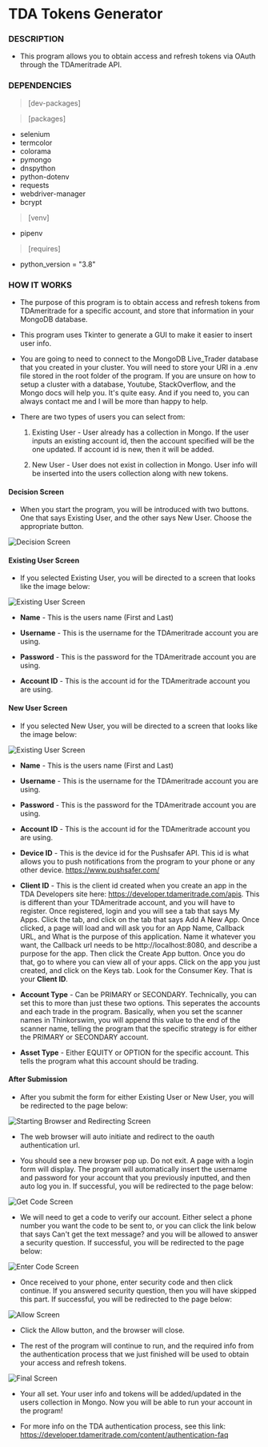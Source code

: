 # TDA Tokens Generator

### DESCRIPTION

- This program allows you to obtain access and refresh tokens via OAuth through the TDAmeritrade API.

### DEPENDENCIES

> [dev-packages]

> [packages]

- selenium
- termcolor
- colorama
- pymongo
- dnspython
- python-dotenv
- requests
- webdriver-manager
- bcrypt

> [venv]

- pipenv

> [requires]

- python_version = "3.8"

### HOW IT WORKS

- The purpose of this program is to obtain access and refresh tokens from TDAmeritrade for a specific account, and store that information in your MongoDB database.

- This program uses Tkinter to generate a GUI to make it easier to insert user info.

- You are going to need to connect to the MongoDB Live_Trader database that you created in your cluster. You will need to store your URI in a .env file stored in the root folder of the program. If you are unsure on how to setup a cluster with a database, Youtube, StackOverflow, and the Mongo docs will help you. It's quite easy. And if you need to, you can always contact me and I will be more than happy to help.

- There are two types of users you can select from:

  1. Existing User - User already has a collection in Mongo. If the user inputs an existing account id, then the account specified will be the one updated. If account id is new, then it will be added.

  2. New User - User does not exist in collection in Mongo. User info will be inserted into the users collection along with new tokens.

#### Decision Screen

- When you start the program, you will be introduced with two buttons. One that says Existing User, and the other says New User. Choose the appropriate button.

![Decision Screen](img/decision_screen.PNG)

#### Existing User Screen

- If you selected Existing User, you will be directed to a screen that looks like the image below:

![Existing User Screen](img/existing_user_screen.PNG)

- **Name** - This is the users name (First and Last)

- **Username** - This is the username for the TDAmeritrade account you are using.

- **Password** - This is the password for the TDAmeritrade account you are using.

- **Account ID** - This is the account id for the TDAmeritrade account you are using.

#### New User Screen

- If you selected New User, you will be directed to a screen that looks like the image below:

![Existing User Screen](img/new_user_screen.PNG)

- **Name** - This is the users name (First and Last)

- **Username** - This is the username for the TDAmeritrade account you are using.

- **Password** - This is the password for the TDAmeritrade account you are using.

- **Account ID** - This is the account id for the TDAmeritrade account you are using.

- **Device ID** - This is the device id for the Pushsafer API. This id is what allows you to push notifications from the program to your phone or any other device. https://www.pushsafer.com/

- **Client ID** - This is the client id created when you create an app in the TDA Developers site here: https://developer.tdameritrade.com/apis. This is different than your TDAmeritrade account, and you will have to register. Once registered, login and you will see a tab that says My Apps. Click the tab, and click on the tab that says Add A New App. Once clicked, a page will load and will ask you for an App Name, Callback URL, and What is the purpose of this application. Name it whatever you want, the Callback url needs to be http://localhost:8080, and describe a purpose for the app. Then click the Create App button. Once you do that, go to where you can view all of your apps. Click on the app you just created, and click on the Keys tab. Look for the Consumer Key. That is your **Client ID**.

- **Account Type** - Can be PRIMARY or SECONDARY. Technically, you can set this to more than just these two options. This seperates the accounts and each trade in the program. Basically, when you set the scanner names in Thinkorswim, you will append this value to the end of the scanner name, telling the program that the specific strategy is for either the PRIMARY or SECONDARY account.

- **Asset Type** - Either EQUITY or OPTION for the specific account. This tells the program what this account should be trading.

#### After Submission

- After you submit the form for either Existing User or New User, you will be redirected to the page below:

![Starting Browser and Redirecting Screen](img/starting_browser_and_redirecting.png)

- The web browser will auto initiate and redirect to the oauth authentication url.

- You should see a new browser pop up. Do not exit. A page with a login form will display. The program will automatically insert the username and password for your account that you previously inputted, and then auto log you in. If successful, you will be redirected to the page below:

![Get Code Screen](img/get_code_screen.PNG)

- We will need to get a code to verify our account. Either select a phone number you want the code to be sent to, or you can click the link below that says Can't get the text message? and you will be allowed to answer a security question. If successful, you will be redirected to the page below:

![Enter Code Screen](img/enter_code_screen.PNG)

- Once received to your phone, enter security code and then click continue. If you answered security question, then you will have skipped this part. If successful, you will be redirected to the page below:

![Allow Screen](img/allow_screen.PNG)

- Click the Allow button, and the browser will close.

- The rest of the program will continue to run, and the required info from the authentication process that we just finished will be used to obtain your access and refresh tokens.

![Final Screen](img/final_screen.PNG)

- Your all set. Your user info and tokens will be added/updated in the users collection in Mongo. Now you will be able to run your account in the program!

- For more info on the TDA authentication process, see this link: https://developer.tdameritrade.com/content/authentication-faq
